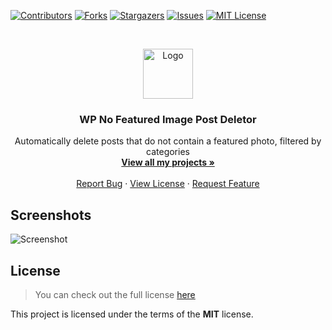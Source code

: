 [![Contributors][contributors-shield]][contributors-url]
[![Forks][forks-shield]][forks-url]
[![Stargazers][stars-shield]][stars-url]
[![Issues][issues-shield]][issues-url]
[![MIT License][license-shield]][license-url]

<br />
<p align="center">
  <a href="https://github.com/PecceG2/wp-no-featured-image-post-deletor">
    <img src="https://raw.githubusercontent.com/PecceG2/wp-no-featured-image-post-deletor/master/big-icon.png" alt="Logo" width="80" height="80">
  </a>

  <h3 align="center">WP No Featured Image Post Deletor</h3>

  <p align="center">
    Automatically delete posts that do not contain a featured photo, filtered by categories
    <br />
    <a href="https://github.com/PecceG2/"><strong>View all my projects »</strong></a>
    <br />
    <br />
    <a href="https://github.com/PecceG2/wp-no-featured-image-post-deletor/issues">Report Bug</a>
    ·
    <a href="https://github.com/PecceG2/wp-no-featured-image-post-deletor/blob/master/LICENSE.md">View License</a>
    ·
    <a href="https://github.com/PecceG2/wp-no-featured-image-post-deletor/issues">Request Feature</a>
  </p>
</p>

## Screenshots ##
![Screenshot](https://pecceg2.github.io/wp-no-featured-image-post-deletor/screenshot1.jpg)

## License
>You can check out the full license [here](https://github.com/PecceG2/wp-no-featured-image-post-deletor/blob/master/LICENSE.md)

This project is licensed under the terms of the **MIT** license.

[contributors-shield]: https://img.shields.io/github/contributors/PecceG2/wp-no-featured-image-post-deletor.svg?style=flat-square
[contributors-url]: https://github.com/PecceG2/wp-no-featured-image-post-deletor/graphs/contributors
[forks-shield]: https://img.shields.io/github/forks/PecceG2/wp-no-featured-image-post-deletor.svg?style=flat-square
[forks-url]: https://github.com/PecceG2/wp-no-featured-image-post-deletor/network/members
[stars-shield]: https://img.shields.io/github/stars/PecceG2/wp-no-featured-image-post-deletor.svg?style=flat-square
[stars-url]: https://github.com/PecceG2/wp-no-featured-image-post-deletor/stargazers
[issues-shield]: https://img.shields.io/github/issues/PecceG2/wp-no-featured-image-post-deletor.svg?style=flat-square
[issues-url]: https://github.com/PecceG2/wp-no-featured-image-post-deletor/issues
[license-shield]: https://img.shields.io/github/license/PecceG2/wp-no-featured-image-post-deletor.svg?style=flat-square
[license-url]: https://github.com/PecceG2/wp-no-featured-image-post-deletor/blob/master/LICENSE.md
